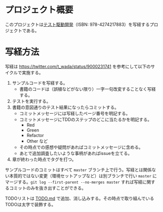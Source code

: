 # プロジェクト概要

このプロジェクトは[テスト駆動開発](https://www.amazon.co.jp/%E3%83%86%E3%82%B9%E3%83%88%E9%A7%86%E5%8B%95%E9%96%8B%E7%99%BA-Kent-Beck/dp/4274217884/ref=sr_1_1?ie=UTF8&qid=1509464671&sr=8-1&keywords=%E3%83%86%E3%82%B9%E3%83%88%E9%A7%86%E5%8B%95%E9%96%8B%E7%99%BA)（ISBN: 978-4274217883）を写経するプロジェクトである。

# 写経方法

写経は <https://twitter.com/t_wada/status/9000231741> を参考にして以下のサイクルで実施する。

1. サンプルコードを写経する。
    - 書籍のコードは（誤植などがない限り）一字一句改変することなく写経する。
2. テストを実行する。
3. 書籍の意図通りのテスト結果になったらコミットする。
    - コミットメッセージには写経したページ番号を明記する。
    - コミットメッセージにTDDのステップのどこに当たるかを明記する。
        - Red
        - Green
        - Refactor
        - Other など
    - その時点での感想や疑問があればコミットメッセージに含める。
    - あとで追加調査したいような事柄があればissueを立てる。
4. 章が終わった時点でタグを打つ。

サンプルコードのコミットはすべて `master` ブランチ上で行う。写経とは関係ない本質的ではない変更（環境セットアップなど）は別ブランチで行い `master` にマージする。`git log --first-parent --no-merges master` すれば写経に関するコミットのみを抜き出すことができる。

TODOリストは [TODO.md](TODO.md) で追加、消し込みする。その時点で取り組んでいるTODOは太字で装飾する。
